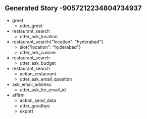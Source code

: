 ## Generated Story -9057212234804734937
* greet
    - utter_greet
* restaurant_search
    - utter_ask_location
* restaurant_search{"location": "hyderabad"}
    - slot{"location": "hyderabad"}
    - utter_ask_cuisine
* restaurant_search
    - utter_ask_budget
* restaurant_search
    - action_restaurant
    - utter_ask_email_question
* ask_email_address
    - utter_ask_for_email_id
* affirm
    - action_send_data
    - utter_goodbye
    - export

